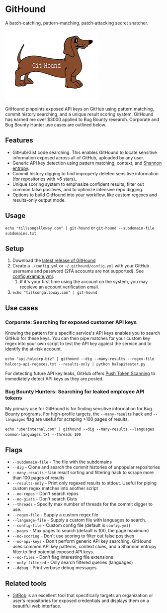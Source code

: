 # GitHound

A batch-catching, pattern-matching, patch-attacking secret snatcher.

![GitHound](assets/logo.png)

GitHound pinpoints exposed API keys on GitHub using pattern matching, commit history searching, and a unique result scoring system. GitHound has earned me over $3000 applied to Bug Bounty research. Corporate and Bug Bounty Hunter use cases are outlined below.

## Features

* GitHub/Gist code searching. This enables GitHound to locate sensitive information exposed across all of GitHub, uploaded by any user.
* Generic API key detection using pattern matching, context, and [Shannon entropy](<https://en.wikipedia.org/wiki/Entropy_(information_theory)>).
* Commit history digging to find improperly deleted sensitive information (for repositories with <6 stars)..
* Unique scoring system to emphasize confident results, filter out common false positives, and to optimize intensive repo digging.
* Options to build GitHound into your workflow, like custom regexes and results-only output mode.

## Usage

`echo "tillsongalloway.com" | git-hound` or `git-hound --subdomain-file subdomains.txt`

## Setup

1. Download the [latest release of GitHound](https://github.com/tillson/git-hound/releases)
2. Create a `./config.yml` or `~/.githound/config.yml` with your GitHub username and password (2FA accounts are not supported). See [config.example.yml](config.example.yml).
   1. If it's your first time using the account on the system, you may receieve an account verification email.
3. `echo "tillsongalloway.com" | git-hound`

## Use cases

### Corporate: Searching for exposed customer API keys

Knowing the pattern for a specific service's API keys enables you to search GitHub for these keys. You can then pipe matches for your custom key regex into your own script to test the API key against the service and to identify the at-risk account.

`echo "api.halcorp.biz" | githound --dig --many-results --regex-file halcorp-api-regexes.txt --results-only | python halapitester.py`

For detecting future API key leaks, GitHub offers [Push Token Scanning](https://help.github.com/en/articles/about-token-scanning) to immediately detect API keys as they are posted.

### Bug Bounty Hunters: Searching for leaked employee API tokens

My primary use for GitHound is for finding sensitive information for Bug Bounty programs. For high-profile targets, the `--many-results`  hack and `--languages` flag are useful for scraping >100 pages of results.

`echo "uberinternal.com" | githound --dig --many-results --languages common-languages.txt --threads 100`

## Flags

* `--subdomain-file` - The file with the subdomains
* `--dig` - Clone and search the commit histories of unpopular repositories
* `--many-results` - Use result sorting and filtering hack to scrape more than 100 pages of results
* `--results-only` - Print only regexed results to stdout. Useful for piping custom regex matches into another script
* `--no-repos` - Don't search repos
* `--no-gists` - Don't search Gists
* `--threads` - Specify max number of threads for the commit digger to use.
* `--regex-file` - Supply a custom regex file
* `--language-file` - Supply a custom file with languages to search.
* `--config-file` - Custom config file (default is `config.yml`)
* `--pages` - Max pages to search (default is 100, the page maximum)
* `--no-scoring` - Don't use scoring to filter out false positives
* `--no-api-keys` - Don't perform generic API key searching. GitHound uses common API key patterns, context clues, and a Shannon entropy filter to find potential exposed API keys.
* `--no-files` - Don't flag interesting file extensions
* `--only-filtered` - Only search filtered queries (languages)
* `--debug` - Print verbose debug messages.

## Related tools

* [GitRob](https://github.com/michenriksen/gitrob) is an excellent tool that specifically targets an organization or user's repositories for exposed credentials and displays them on a beautiful web interface.
